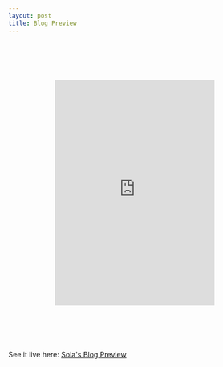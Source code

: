 ```yaml
---
layout: post
title: Blog Preview
---
```


<figure><iframe src="https://sola-fairy.github.io/blog-preview-card/" title="Blog Preview" width="100%" height="600px" style="border:none;-webkit-transform: scale(0.75);-moz-transform-scale(0.5);"></iframe></figure>
<figcaption>See it live here: <a href="https://sola-fairy.github.io/blog-preview-card/" target="new">Sola's Blog Preview</a></figcaption>
